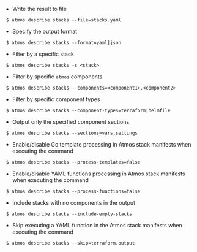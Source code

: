 - Write the result to file

```shell
 $ atmos describe stacks --file=stacks.yaml
```

- Specify the output format

```shell
 $ atmos describe stacks --format=yaml|json
```

- Filter by a specific stack

```shell
 $ atmos describe stacks -s <stack>
```

- Filter by specific `atmos` components

```shell
 $ atmos describe stacks --components=<component1>,<component2>
```

- Filter by specific component types

```shell
 $ atmos describe stacks --component-types=terraform|helmfile
```

- Output only the specified component sections

```shell
 $ atmos describe stacks --sections=vars,settings
```

- Enable/disable Go template processing in Atmos stack manifests when executing the command

```shell
 $ atmos describe stacks --process-templates=false
```

- Enable/disable YAML functions processing in Atmos stack manifests when executing the command

```shell
 $ atmos describe stacks --process-functions=false
```

- Include stacks with no components in the output

```shell
 $ atmos describe stacks --include-empty-stacks
```

- Skip executing a YAML function in the Atmos stack manifests when executing the command

```shell
 $ atmos describe stacks --skip=terraform.output
```
